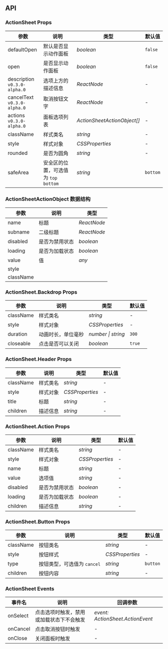 ## API

### ActionSheet Props

| 参数                             | 说明                                  | 类型                        | 默认值   |
| -------------------------------- | ------------------------------------- | --------------------------- | -------- |
| defaultOpen                      | 默认是否显示动作面板                  | _boolean_                   | `false`  |
| open                             | 是否显示动作面板                      | _boolean_                   | `false`  |
| description <br>`v0.3.0-alpha.0` | 选项上方的描述信息                    | _ReactNode_                 | -        |
| cancelText <br>`v0.3.0-alpha.0`  | 取消按钮文字                          | _ReactNode_                 | -        |
| actions <br>`v0.3.0-alpha.0`     | 面板选项列表                          | _ActionSheetActionObject[]_ | -        |
| className                        | 样式类名                              | _string_                    | -        |
| style                            | 样式对象                              | _CSSProperties_             | -        |
| rounded                          | 是否为圆角                            | _string_                    | -        |
| safeArea                         | 安全区的位置，可选值为 `top` `bottom` | _string_                    | `bottom` |

### ActionSheetActionObject 数据结构

| 参数      | 说明           | 类型        |
| --------- | -------------- | ----------- |
| name      | 标题           | _ReactNode_ |
| subname   | 二级标题       | _ReactNode_ |
| disabled  | 是否为禁用状态 | _boolean_   |
| loading   | 是否为加载状态 | _boolean_   |
| value     | 值             | _any_       |
| style     |                |             |
| className |                |             |

### ActionSheet.Backdrop Props

| 参数      | 说明               | 类型               | 默认值 |
| --------- | ------------------ | ------------------ | ------ |
| className | 样式类名           | _string_           | -      |
| style     | 样式对象           | _CSSProperties_    | -      |
| duration  | 动画时长，单位毫秒 | _number \| string_ | `300`  |
| closeable | 点击是否可以关闭   | _boolean_          | `true` |

### ActionSheet.Header Props

| 参数      | 说明     | 类型            | 默认值 |
| --------- | -------- | --------------- | ------ |
| className | 样式类名 | _string_        | -      |
| style     | 样式对象 | _CSSProperties_ | -      |
| title     | 标题     | _string_        | -      |
| children  | 描述信息 | _string_        | -      |

### ActionSheet.Action Props

| 参数      | 说明           | 类型            | 默认值 |
| --------- | -------------- | --------------- | ------ |
| className | 样式类名       | _string_        | -      |
| style     | 样式对象       | _CSSProperties_ | -      |
| name      | 标题           | _string_        | -      |
| value     | 选项值         | _string_        | -      |
| disabled  | 是否为禁用状态 | _boolean_       | -      |
| loading   | 是否为加载状态 | _boolean_       | -      |
| children  | 描述信息       | _string_        | -      |

### ActionSheet.Button Props

| 参数      | 说明                        | 类型            | 默认值   |
| --------- | --------------------------- | --------------- | -------- |
| className | 按钮类名                    | _string_        | -        |
| style     | 按钮样式                    | _CSSProperties_ | -        |
| type      | 按钮类型，可选值为 `cancel` | _string_        | `button` |
| children  | 按钮内容                    | _string_        | -        |

### ActionSheet Events

| 事件名   | 说明                                     | 回调参数                         |
| -------- | ---------------------------------------- | -------------------------------- |
| onSelect | 点击选项时触发，禁用或加载状态下不会触发 | _event: ActionSheet.ActionEvent_ |
| onCancel | 点击取消按钮时触发                       | -                                |
| onClose  | 关闭面板时触发                           | -                                |
